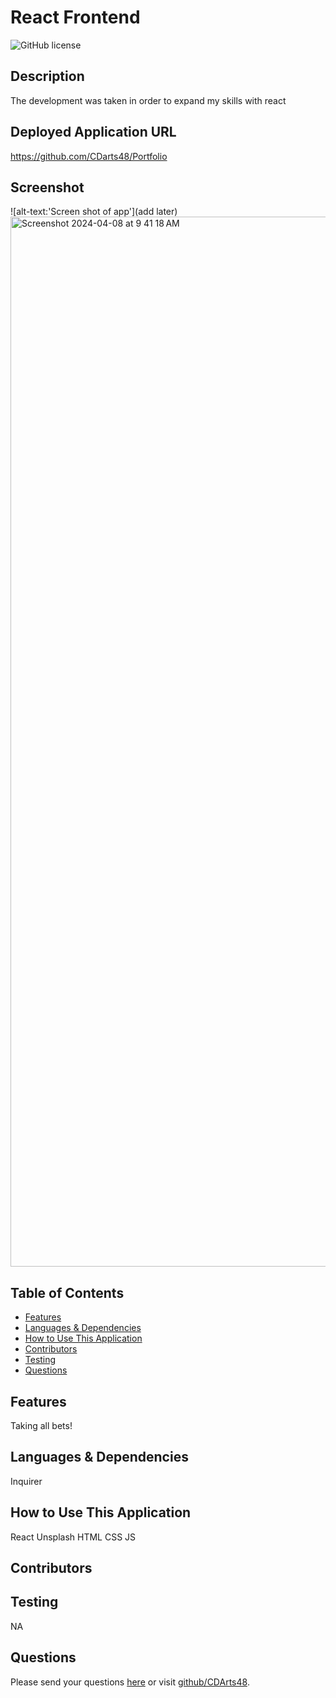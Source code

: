 # React Frontend

![GitHub license](https://img.shields.io/badge/license-APACHE2.0-blue.svg)

## Description
The development was taken in order to expand my skills with react

## Deployed Application URL
https://github.com/CDarts48/Portfolio

## Screenshot
![alt-text:'Screen shot of app'](add later)
<img width="1680" alt="Screenshot 2024-04-08 at 9 41 18 AM" src="https://github.com/CDarts48/Profile/assets/137344214/bb733ca2-b044-4b3f-81c0-0d026e850732">

## Table of Contents
* [Features](#features)
* [Languages & Dependencies](#languages--dependencies)
* [How to Use This Application](#how-to-use-this-application)
* [Contributors](#contributors)
* [Testing](#testing)
* [Questions](#questions)

## Features
  Taking all bets!
  
## Languages & Dependencies
  Inquirer
  
## How to Use This Application
  React Unsplash HTML CSS JS

  ## Contributors
  
  
## Testing
  NA

## Questions
  Please send your questions [here](mailto:cdartswebdev@gmail.com?subject=[GitHub]%20Dev%20Connect) or visit [github/CDArts48](https://github.com/CDArts48).
